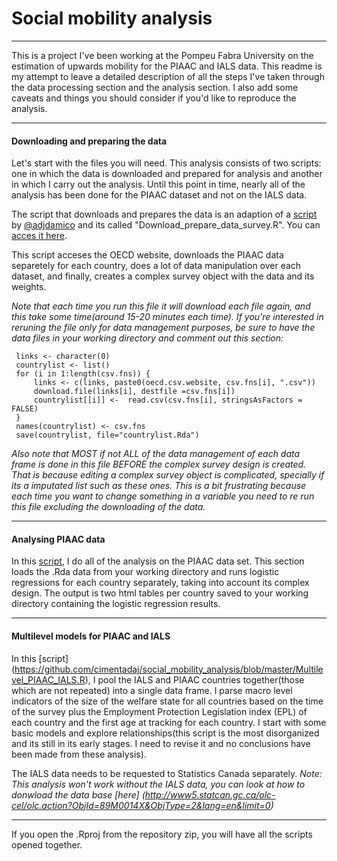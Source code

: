 # Social mobility analysis
***
This is a project I've been working at the Pompeu Fabra University on the estimation of upwards mobility for the PIAAC and IALS data. This readme is my attempt to leave a detailed description of all the steps I've taken through the data processing section and the analysis section. I also add some caveats and things you should consider if you'd like to reproduce the analysis.

***
#### Downloading and preparing the data
Let's start with the files you will need. This analysis consists of two scripts: one in which the data is downloaded and prepared for analysis and another in which I carry out the analysis. Until this point in time, nearly all of the analysis has been done for the PIAAC dataset and not on the IALS data.

The script that downloads and prepares the data is an adaption of a [script](https://github.com/ajdamico/asdfree/blob/master/Programme%20for%20the%20International%20Assessment%20of%20Adult%20Competencies/download%20import%20and%20design.R) by [@adjdamico](https://github.com/ajdamico) and its called "Download_prepare_data_survey.R". You can [acces it here](https://github.com/cimentadaj/social_mobility_analysis/blob/master/Download_prepare_data_survey.R).

This script acceses the OECD website, downloads the PIAAC data separetely for each country, does a lot of data manipulation over each dataset, and finally, creates a complex survey object with the data and its weights.  

_Note that each time you run this file it will download each file again, and this take some time(around 15-20 minutes each time). If you're interested in reruning the file only for data management purposes, be sure to have the data files in your working directory and comment out this section:_

```{r eval=F echo=F}
 links <- character(0)
 countrylist <- list()
 for (i in 1:length(csv.fns)) {
     links <- c(links, paste0(oecd.csv.website, csv.fns[i], ".csv"))
     download.file(links[i], destfile =csv.fns[i])
     countrylist[[i]] <-  read.csv(csv.fns[i], stringsAsFactors = FALSE)
 }
 names(countrylist) <- csv.fns
 save(countrylist, file="countrylist.Rda")
 ```
 _Also note that MOST if not ALL of the data management of each data frame is done in this file BEFORE the complex survey design is created. That is because editing a complex survey object is complicated, specially if its a imputated list such as these ones. This is a bit frustrating because each time you want to change something in a variable you need to re run this file excluding the downloading of the data._
 
 ***
 
#### Analysing PIAAC data
In this [script](https://github.com/cimentadaj/social_mobility_analysis/blob/master/Analysis_PIAAC_survey.R), I do all of the analysis on the PIAAC data set. This section loads the .Rda data from your working directory and runs logistic regressions for each country separately, taking into account its complex design. The output is two html tables per country saved to your working directory containing the logistic regression results.

*** 

#### Multilevel models for PIAAC and IALS
In this [script] (https://github.com/cimentadaj/social_mobility_analysis/blob/master/Multilevel_PIAAC_IALS.R), I pool the IALS and PIAAC countries together(those which are not repeated) into a single data frame. I parse macro level indicators of the size of the welfare state for all countries based on the time of the survey plus the Employment Protection Legislation index (EPL) of each country and the first age at tracking for each country. I start with some basic models and explore relationships(this script is the most disorganized and its still in its early stages. I need to revise it and no conclusions have been made from these analysis).

The IALS data needs to be requested to Statistics Canada separately. _Note: This analysis won't work without the IALS data, you can look at how to donwload the data base [here] (http://www5.statcan.gc.ca/olc-cel/olc.action?ObjId=89M0014X&ObjType=2&lang=en&limit=0)_

***
If you open the .Rproj from the repository zip, you will have all the scripts opened together.
